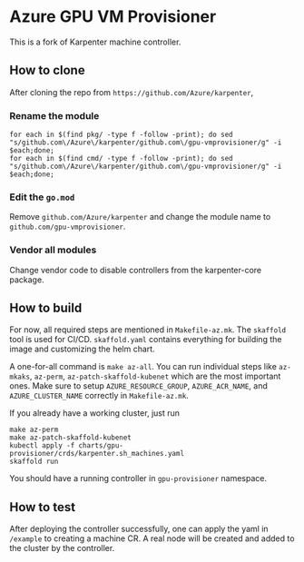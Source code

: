 # Azure GPU VM Provisioner
This is a fork of Karpenter machine controller. 

## How to clone
After cloning the repo from `https://github.com/Azure/karpenter`,
### Rename the module
```
for each in $(find pkg/ -type f -follow -print); do sed "s/github.com\/Azure\/karpenter/github.com\/gpu-vmprovisioner/g" -i $each;done;
for each in $(find cmd/ -type f -follow -print); do sed "s/github.com\/Azure\/karpenter/github.com\/gpu-vmprovisioner/g" -i $each;done;
```
### Edit the `go.mod`
Remove `github.com/Azure/karpenter` and change the module name to `github.com/gpu-vmprovisioner`.

### Vendor all modules
Change vendor code to disable controllers from the karpenter-core package.

## How to build

For now, all required steps are mentioned in `Makefile-az.mk`. The `skaffold` tool is used for CI/CD. `skaffold.yaml` contains everything for building the image and customizing the helm chart.

A one-for-all command is `make az-all`. You can run individual steps like `az-mkaks`, `az-perm`, `az-patch-skaffold-kubenet` which are the most important ones. Make sure to setup `AZURE_RESOURCE_GROUP`, `AZURE_ACR_NAME`, and `AZURE_CLUSTER_NAME` correctly in `Makefile-az.mk`.

If you already have a working cluster, just run 
```
make az-perm
make az-patch-skaffold-kubenet
kubectl apply -f charts/gpu-provisioner/crds/karpenter.sh_machines.yaml
skaffold run
```
You should have a running controller in `gpu-provisioner` namespace.

## How to test
After deploying the controller successfully, one can apply the yaml in `/example` to creating a machine CR. A real node will be created and added to the cluster by the controller.
